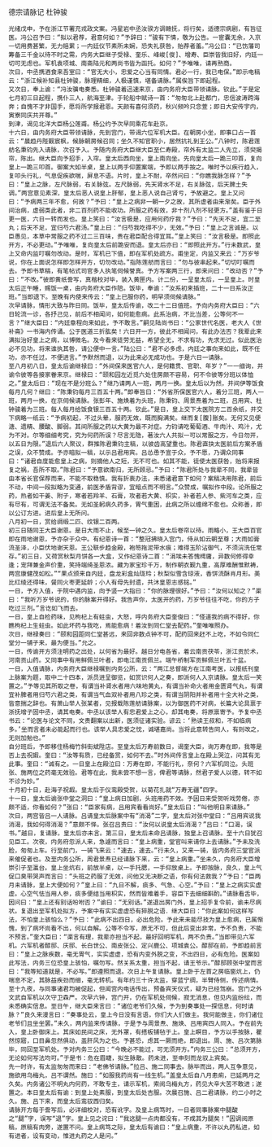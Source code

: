 德宗请脉记
杜钟骏

    光绪戊申，予在浙江节署充戎政文案。冯星岩中丞汝骙方调赣抚，将行矣，适德宗病剧，有旨征医。冯公召予曰：“拟以君荐，君意何如？”予辞曰：“骏有下情，敬为公告。一宦囊无余，入京一切用费甚繁，无力赔累；一内廷仪节素所未娴，恐失礼获咎，贻荐者羞。”冯公曰：“已饬藩司筹备三千金以待不时之需，内务大臣继子受禄、奎乐、峰峻[俊]、增寿、臣崇皆我旧好，内廷一切可无虑也。军机袁项城、南斋陆元和两尚书皆为函托。如何？”予唯唯，请再熟商。
    次日，中丞携酒食来吾室曰：“官无大小，忠爱之心当有同情。君必一行，我已电保。”即示电稿云：“浙江候补知县杜钟骏，脉理精细，人极谨慎，堪备请脉。”属俟旨下即起程。
    又次日，奉上谕：“冯汝骥电奏悉。杜钟骏着迅速来京，由内务府大臣带领请脉。钦此。”于是定七月初三日起程，携仆三人，航海至津。于轮船中赋诗一首：“匆匆北上赴都门，忠信波涛跨海奔；自愧不才非国手，愿将所学报君恩。天颜有喜何须药，秋兴频吟只念萱；即日大安传宇内，寅寮同庆共开尊。”
    到津，谒见北洋大臣杨公莲甫。杨公约予次早同乘花车赴京。
    十六日，由内务府大臣带领请脉，先到宫门，带谒六位军机大臣。在朝房小坐，即事口占一首云：“晨趋丹陛觐宸枫，候脉朝房候召同；坐久不知官职小，居然抗礼到王公。”八钟时，陈君莲舫名秉钧先入请脉，次召予入。予随内务府大臣继大臣至仁寿殿，帘外有太监二人先立，须臾揭帘，陈出。继大臣向予招手，入帘。皇太后西向坐，皇上南向坐。先向皇太后一跪三叩首，复向皇上一跪三叩首。御案大如半桌，皇上以两手仰置案端，予即以两手按之。唯时予以疾行趋入，复叩头行礼，气息促疾欲喘，屏息不语。片时，皇上不耐，卒然问曰：“你瞧我脉怎样？”予曰：“皇上之脉，左尺脉弱，右关脉弦。左尺脉弱，先天肾水不足，右关脉弦，后天脾土失调。”两宫意见素深，皇太后恶人说皇上肝郁，皇上恶人说自己肾亏，予故避之。皇上又问曰：“予病两三年不愈，何故？”予曰：“皇上之病非一朝一夕之故，其所虚者由来渐矣。臣于外间治病，虚弱类此者，非二百剂药不能收功。所服之药有效，非十剂八剂不轻更方。”盖有鉴于日更一医，六日一转而发也。皇上笑曰：“汝言极是，应用何药疗我？”予曰：“先天不足，宜二至丸；后天不足，宜归芍六君汤。”皇上曰：“归芍我吃得不少，无效。”予曰：“皇上之言诚是。以臣愚见，本草中常服之药不过二三百味，贵在君臣配合得宜耳。”皇上笑曰：“汝言极是。即照此开方，不必更动。”予唯唯，复向皇太后前跪安而退。皇太后亦曰：“即照此开方。”行未数武，皇上又命内监叮嘱勿改动。是时，军机已下值，即在军机处疏方。甫坐定，内监又来云：“万岁爷说，你在上面说怎样即怎样开方，切勿改动。”指陈莲舫而言曰：“勿与彼串起来。”切切叮嘱而去。予即书草稿，有笔帖式司官多人执笔伺候誉真。予方写案两三行，即来问曰：“改动否？”予曰：“不改。”彼即黄纸誊写，真楷校对毕，装入黄匣内。计二份，一呈皇太后，一呈皇上。时皇太后正午睡，赐饭一桌，由内务府大臣作陪。饭毕，奉谕：“汝系初来插班，二十一日系汝正班。”当即退下。至晚有内使来传云：“皇上已服你药，明早须伺候请脉。”
    次早请脉，情形大致与昨日同。饭毕，皇太后传谕，改二十二日值班。予向内务府大臣曰：“六日轮流一诊，各抒己见，前后不相闻问，如何能愈病。此系治病，不比当差，公等何不一言？”继大臣曰：“内廷章程向来如此，予不敢言。”嗣见陆尚书曰：“公家世代名医，老大人《世补斋》一书海内传诵。公于医道三折肱矣！六日开一方，彼此不相闻问，有此办法否？我辈此来满拟治好皇上之病，以博微名。及今看来徒劳无益，希望全无，不求有功，先求无过。似此医治必不见功，将来谁执其咎，请公便中一言。”陆公曰：“君不必多虑，内廷之事向来如此，既不任功，亦不任过，不便进言。”予默然而退，以为此来必无成功也。于是六日一请脉。
    至八月初八日，皇太后谕继禄曰：“外间保来医官六人，是何籍贯、官职、年岁？”一一细询，并谕令彼等各接家眷来京。继禄曰：“颐和园左近觅六处住房颇不容易，何不令彼等分班以体恤之。”皇太后曰：“现在不是分班么？”继乃请两人一班，两月一换。皇太后以为然，并间伊等饭食每月几何？继曰：“陈秉钧每月三百五十两。”即奉旨曰：“外省所保医官六人，着分三班，两人一班，两月一换，在京伺候请脉。张彭年、施焕着为头班，陈秉钧、周景焘着为二班，吕用宾、杜钟骏着为三班。每人每月给饭食银三百五十两。钦此。”是日，皇上交下太医院方二百余纸，并交下病略一纸云：“予病初起，不过头晕，服药无效，既而胸满矣。继而复[腹]胀矣。无何又见便溏、遗精、腰酸、脚弱。其间所服之药以大黄为最不对症。力钧请吃葡萄酒、牛肉汁、鸡汁，尤为不对。尔等细细考究，究为何药所误？尽言无隐，著汝六人共拟一可以常服之方，今日勿开，以五日为限。”退后六人聚议，群推陈君秉钧主稿，以彼齿高望重也。陈君直抉太医前后方案矛盾之误，众不赞成。予亦暗拟一稿，以示吕君用宾。吕怂恿予宣于众，予不愿，乃谓众同事曰：“诸君自度能愈皇上之病，则摘他人之短，无不可也。如其不能，徒使太医获咎，贻将来报复之祸，吾所不取。”陈君曰：“予意欲南归，无所顾忌。”予曰：“陈君所处与我辈不同，我辈皆由本省长官保荐而来，不能不取稳慎。我有折衷办法，未悉诸君意下如何？案稿决用陈君，前后不动，中间一段拟略为变通，前医矛盾背谬，宜暗点而不明言。”众赞成，嘱拟作中段。论所服之药，热者如干姜、附子，寒者若羚羊、石膏，攻者若大黄、枳实，补者若人参、紫河车之类，应有尽有，可谓无法不备矣。无如圣躬病久药多，胃气重困，此病之所以缠绵不愈也。众称善，即以公订方进。进后皇上无所问。
    八月初一日，赏给绸缎二匹、纹银二百两。
    初三日随同王大臣谢恩。是日大雨不止，候至一钟之久。皇太后卷帘以待。雨略小，王大臣百官即在雨地谢恩，予亦杂于众中。有纪恩诗一首：“整冠拂晓入宫门，侍从如云朝至尊；大雨如膏流圣泽，小臣伏地谢天恩。王公联步趋金殿，袍笏拖泥带水痕；难得玉阶沾御气，不须浣洗任常存。”初三日，又荷赏秋梨月饼各一大盒，又作纪恩诗二首：“涓埃未答愧樗庸，异数何修得幸逢；宠拜兼金声价重，笑持端绮圣恩浓。藏为家宝珍千万，制作朝衣觐九重，高厚难酬惟默祷，两宫康健茂如松。”“果点颁来自内廷，盘龙彩盒灿珑玲；秋梨似雪含琼液，香饼流酥肖月形。美比红绫还得味，餐同火枣更延龄；小人有母先封遗，共沐皇恩志感铭。”
    一日，予方入值，于院中遇内监，向予竖一大指曰：“你的脉理很好。”予曰：“汝何以知之？”渠曰：“我听万岁爷说的，你的脉案开得好。我告声你，太医开的药，万岁爷往往不吃，你的方子吃过三剂。”言讫如飞而去。
    一日，皇上自检药味，见枸杞上有蛀虫，大怒，呼内务府大臣奎俊曰：“怪道我的病不得好，你瞧枸杞上生蛀虫。如此坏药与我吃，焉能愈病！着汝到同仁堂去配药。”奎唯唯照办。
    次日，继禄奏曰：“颐和园距同仁堂甚远，来回非数点钟不可，配药回来赶不上吃，不如令同仁堂分一铺子来，最为便当。”允之。
    一日，传谕开方须注明药之出处，以何省为最好。越日分电各省，着云南贡茯苓，浙江贡於术，河南贡山药。又同事中有用鲜佩兰叶者，即电江南贡佩兰。端午桥制军贡鲜佩兰叶五十盆。
    一日，入值请脉，内务府大臣继禄嘱到内务公所，云：“两江总督端方在江南考医，以报纸刊皇上脉案为题，取中二十四本，派员进呈御览，如赏识何人之奏，即派何人入京请脉。皇太后一笑置之。”予等见其所取之卷，有谓当补肾水者用六味地黄丸，有谓当补命火者用金匮肾气丸，有谓宜补脾者用归芍六君之类，有谓当气血双补者用八珍之类，有谓当阴阳并补者用十全大补之类，皆意揣之辞也。有萧山举人张某者，见报载陈莲舫请脉案，以为御医药不对病，长篇大论具禀于浙抚增子固中丞，请其电奏。中丞以该举人有忠君爱上之心，却其电奏，将原禀寄予。予复中丞书云：“论医与论文不同，文贵翻案以出新，医须征诸实验。谚云：‘熟读王叔和，不如临病多。’坐而言者未必能起而行也。该举人具忠爱之忱，诚堪嘉尚。当将此意转告同人，有则改之，无则加勉也。”
    自分班后，予即移住杨梅竹斜街斌陞店。至皇太后万寿前数日，谒奎大臣，询万寿在即，我等是否上去祝嘏。奎曰：“汝等有质，已经备赏，如何不去。”时外间传言皇上在殿上哭泣，问其有无此事。奎曰：“诚有之。一日皇上在殿泣曰：万寿在即，不能行礼，奈何？六军机同泣。头班张、施两位之药毫无效验。君等在此，我未尝不想一言，俾君等请脉，然君子爱人以德，转不如不诊为妙。”
    十月初十日，赴海子祝嘏。皇太后于仪鸾殿受贺，以菊花扎就“万寿无疆”四字。
    十一日，皇太后谕张中堂之洞曰：“皇上病日加剧，头班用药不效。予因日来受贺听戏劳倦，亦颇不适，你看如何？”张曰：“臣家有病，吕用宾看看尚好。”皇太后曰：“叫他明日来请脉。”
    次日，两宫皆吕一人请脉。吕请皇太后脉案中有“消渴”二字，皇太后对张中堂曰：“吕用宾说我消渴，我如何得消渴？”意颇不怿。张召吕责曰：“汝何以说皇太后消渴？”吕曰：“口渴，误书。”越日，复请脉，皇太后亦未言。第三日，皇太后未命吕请脉，独皇上召请脉。至十六日犹召见臣工。次夜，内务府忽派人来，急遽而言曰：“皇上病重，堂官叫来请你上去请脉。”予未及洗脸，匆匆上车。行至前门，一骑飞来云：“速去，速去。”行未久，又来一骑，皆内务府三堂官派来催促者也。及至内务公所，周君景焘已经请脉下来，云：“皇上病重。”坐未久，内务府大臣增崇引子至瀛台。皇上坐炕右，前放半桌，以一手托腮，一手仰放桌上。予即按脉，良久，皇上气促口臭带哭声而言曰：“头班之药服了无效，问他又无决断之语，你有何法救我？”予曰：“臣两月未请脉，皇上大便如何？”皇上曰：“九日不解，痰多、气急、心空。”予曰：“皇上之病实实虚虚。心空气怯当用人参，痰多便结当用枳实，然而皆难着手，容臣下去细细斟酌。”请脉看舌毕，因问曰：“皇上还有别话吩咐否？”谕曰：“无别话。”遂退出房门外，皇上招手复令前，谕未尽病状。复退出至军机处拟方，予案中有实实虚虚恐有猝脱之语．继大臣曰：“你此案如何这样写法，不怕皇上骇怕么？”予曰：“此病不出四日，必出危险。予此来未能尽技为皇上愈病，已属惭愧，到了病坏尚看不出，何以自解。公等不令写，原无不可，但此后变出非常，予不负责，不能不预言。”奎大臣曰：“渠言有理，我辈亦担当不起，最好回明军机，两不负责。”当即带见六军机。六军机者醇邸、庆邸、长白世公、南皮张公、定兴鹿公、项城袁公。醇邸在前，予即趋前言曰：“皇上之脉疾数，毫无胃气，实实虚虚，恐有内变外脱之变，不出四日，必有危险。医案如此写法，内务三位恐皇上骇怕，嘱勿写。然关系太重，担当不起，请王爷示。”醇邸顾张中堂而言曰：“我等知道就是，不必写。”即遵照而退。次日上午复请脉。皇上卧于左首之房临窗炕上，仍喘息不定，其脉益疾劲而细，毫无转机。有年约三十许太监，穿蓝宁绸，半臂侍侧，传述病情。至十九夜，与同事诸君均被促起，但闻宫内电话传出，预备宾天仪式，疑为已经驾崩。宫门之外文武自军机以次守卫森严。次早六钟，宫门开，仍在军机处伺候，寂无消息，但见内监纷纭，而未悉确实信息。至日午，继大臣来言曰：“诸位老爷们久候，予为到奏事处一探信息，何时请脉？”良久来漫言曰：“奏事处云，皇上今日没有言语，你们大人们做主。我何能做主，你们诸位老爷们且坐坐罢。”未久，两内监来传请脉，于是予与周景焘、施焕、吕用宾四人同入。予在前先入，皇上卧御床上。其床如民间之床，无外罩，有搭板铺毡于上。皇上瞑目，予方以手按脉，瞿然惊寤，口目鼻忽然俱动，盖肝风为之也。予甚恐，虑其一厥而绝，即退出。周、施、吕次第脉毕，同回至军机处。予对内务三公曰：“今晚必不能过，可无须开方。”内务三公曰：“总须开方，无论如何写法均可。”于是书：危在眉睫，拟生脉散。药未进，至申刻而龙驭上宾矣。
    先一时许，有太监匆匆而来曰：“老佛爷请脉。”拉吕、施二同事去。脉毕而出，两人互争意见，施欲用乌梅丸，吕不谓然。施曰：“如服我药尚有一线生机。”盖皇太后自八月患痢，已延两月之久矣。内务诸公不明丸内何药，不敢专主，请示军机，索阅乌梅丸方，药见大辛大苦不敢进；遂置之。本日皇太后有谕：到皇上处素服，到皇太后处吉服。次晨召施、吕二君请脉，约二小时之久。施、吕下来，而皇太后鸾驭西归矣。
    请脉开方每于誊写后，必详细校对，恐有讹字。及皇上病笃时，一日者同事脉案中腿酸之“腿”字，误写“退”字。皇上见之诧曰：“我这腿一点肉都没有，不成其为腿矣！”因调阅原稿，原稿有肉旁，遂置不问。皇上病笃之际，皇太后有谕曰：“皇上病重，不许以丸药私进，如有进者，设有变动，惟进丸药之人是问。”
